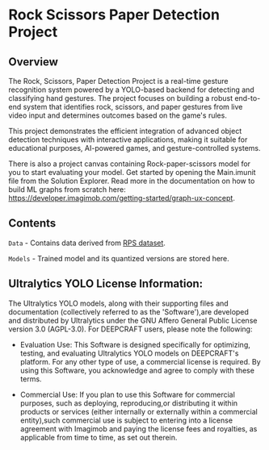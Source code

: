 ﻿# Rock Scissors Paper Detection Project

## Overview

The Rock, Scissors, Paper Detection Project is a real-time gesture recognition system powered by a YOLO-based backend for detecting and classifying hand gestures. The project focuses on building a robust end-to-end system that identifies rock, scissors, and paper gestures from live video input and determines outcomes based on the game's rules.

This project demonstrates the efficient integration of advanced object detection techniques with interactive applications, making it suitable for educational purposes, AI-powered games, and gesture-controlled systems.

There is also a project canvas containing Rock-paper-scissors model for you to start evaluating your model. Get started by opening the Main.imunit file from the Solution Explorer. Read more in the documentation on how to build ML graphs from scratch here: https://developer.imagimob.com/getting-started/graph-ux-concept.

## Contents

`Data` 	- Contains data derived from [RPS dataset](https://universe.roboflow.com/roboflow-58fyf/rock-paper-scissors-sxsw).

`Models` - Trained model and its quantized versions are stored here.

## Ultralytics YOLO License Information:

The Ultralytics YOLO models, along with their supporting files and documentation (collectively referred to as the 'Software'),are developed and distributed by Ultralytics under the GNU Affero General Public License version 3.0 (AGPL-3.0). For DEEPCRAFT users, please note the following:

* Evaluation Use: This Software is designed specifically for optimizing, testing, and evaluating Ultralytics YOLO models on DEEPCRAFT's platform. For any other type of use, a commercial license is required. By using this Software, you acknowledge and agree to comply with these terms.

* Commercial Use: If you plan to use this Software for commercial purposes, such as deploying, reproducing,or distributing it within products or services (either internally or externally within a commercial entity),such commercial use is subject to entering into a license agreement with Imagimob and paying the license fees and royalties, as applicable from time to time, as set out therein.
